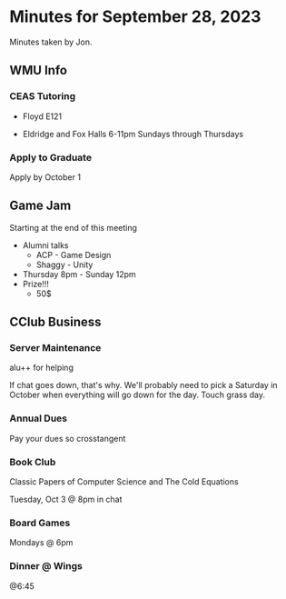 # Minutes for September 28, 2023
Minutes taken by Jon. 

## WMU Info

### CEAS Tutoring
* Floyd E121

* Eldridge and Fox Halls 6-11pm Sundays through Thursdays 

### Apply to Graduate
Apply by October 1

## Game Jam
Starting at the end of this meeting

* Alumni talks
  * ACP - Game Design
  * Shaggy - Unity
* Thursday 8pm - Sunday 12pm
* Prize!!!
  * 50$

## CClub Business

### Server Maintenance
alu++ for helping

If chat goes down, that's why. We'll probably need to pick a Saturday in October when everything will go down for the day. Touch grass day. 

### Annual Dues

Pay your dues so crosstangent 

### Book Club

Classic Papers of Computer Science and The Cold Equations

Tuesday, Oct 3 @ 8pm in chat

### Board Games

Mondays @ 6pm

### Dinner @ Wings

@6:45